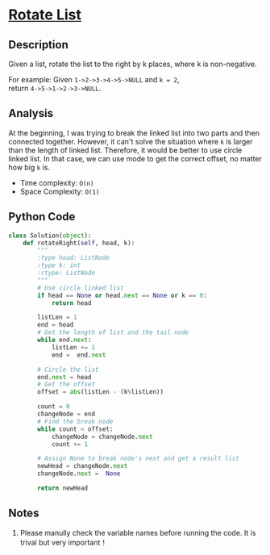 # [Rotate List](https://leetcode.com/problems/rotate-list/)

## Description
Given a list, rotate the list to the right by k places, where k is non-negative.

For example:
Given `1->2->3->4->5->NULL` and `k = 2`,  
return `4->5->1->2->3->NULL`.
## Analysis
At the beginning, I was trying to break the linked list into two parts and then connected together. However, it can't solve the situation where `k` is larger than the length of linked list. Therefore, it would be better to use circle linked list. In that case, we can use mode to get the correct offset, no matter how big `k` is.

* Time complexity: `O(n)`
* Space Complexity: `O(1)`

## Python Code
~~~Python
class Solution(object):
    def rotateRight(self, head, k):
        """
        :type head: ListNode
        :type k: int
        :rtype: ListNode
        """
        # Use circle linked list
        if head == None or head.next == None or k == 0:
            return head

        listLen = 1
        end = head
        # Get the length of list and the tail node
        while end.next:
            listLen += 1
            end =  end.next

        # Circle the list    
        end.next = head
        # Get the offset
        offset = abs(listLen - (k%listLen))

        count = 0
        changeNode = end
        # Find the break node
        while count < offset:
            changeNode = changeNode.next
            count += 1

        # Assign None to break node's next and get a result list
        newHead = changeNode.next
        changeNode.next =  None

        return newHead
~~~

## Notes
1. Please manully check the variable names before running the code. It is trival but very important！